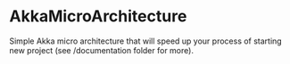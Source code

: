 AkkaMicroArchitecture
=====================

Simple Akka micro architecture that will speed up your process of starting new project (see /documentation folder for more).
